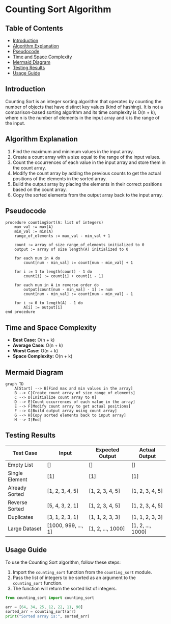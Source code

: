 # Counting Sort Algorithm

## Table of Contents

- [Introduction](#introduction)
- [Algorithm Explanation](#algorithm-explanation)
- [Pseudocode](#pseudocode)
- [Time and Space Complexity](#time-and-space-complexity)
- [Mermaid Diagram](#mermaid-diagram)
- [Testing Results](#testing-results)
- [Usage Guide](#usage-guide)

## Introduction

Counting Sort is an integer sorting algorithm that operates by counting the
number of objects that have distinct key values (kind of hashing). It is not
a comparison-based sorting algorithm and its time complexity is O(n + k),
where n is the number of elements in the input array and k is the range of
the input.

## Algorithm Explanation

1. Find the maximum and minimum values in the input array.
2. Create a count array with a size equal to the range of the input values.
3. Count the occurrences of each value in the input array and store them in
   the count array.
4. Modify the count array by adding the previous counts to get the actual
   positions of the elements in the sorted array.
5. Build the output array by placing the elements in their correct positions
   based on the count array.
6. Copy the sorted elements from the output array back to the input array.

## Pseudocode

```
procedure countingSort(A: list of integers)
    max_val := max(A)
    min_val := min(A)
    range_of_elements := max_val - min_val + 1

    count := array of size range_of_elements initialized to 0
    output := array of size length(A) initialized to 0

    for each num in A do
        count[num - min_val] := count[num - min_val] + 1

    for i := 1 to length(count) - 1 do
        count[i] := count[i] + count[i - 1]

    for each num in A in reverse order do
        output[count[num - min_val] - 1] := num
        count[num - min_val] := count[num - min_val] - 1

    for i := 0 to length(A) - 1 do
        A[i] := output[i]
end procedure
```

## Time and Space Complexity

- **Best Case:** O(n + k)
- **Average Case:** O(n + k)
- **Worst Case:** O(n + k)
- **Space Complexity:** O(n + k)

## Mermaid Diagram

```mermaid
graph TD
    A[Start] --> B[Find max and min values in the array]
    B --> C[Create count array of size range_of_elements]
    C --> D[Initialize count array to 0]
    D --> E[Count occurrences of each value in the array]
    E --> F[Modify count array to get actual positions]
    F --> G[Build output array using count array]
    G --> H[Copy sorted elements back to input array]
    H --> I[End]
```

## Testing Results

| Test Case      | Input               | Expected Output   | Actual Output     |
| -------------- | ------------------- | ----------------- | ----------------- |
| Empty List     | []                  | []                | []                |
| Single Element | [1]                 | [1]               | [1]               |
| Already Sorted | [1, 2, 3, 4, 5]     | [1, 2, 3, 4, 5]   | [1, 2, 3, 4, 5]   |
| Reverse Sorted | [5, 4, 3, 2, 1]     | [1, 2, 3, 4, 5]   | [1, 2, 3, 4, 5]   |
| Duplicates     | [3, 1, 2, 3, 1]     | [1, 1, 2, 3, 3]   | [1, 1, 2, 3, 3]   |
| Large Dataset  | [1000, 999, ..., 1] | [1, 2, ..., 1000] | [1, 2, ..., 1000] |

## Usage Guide

To use the Counting Sort algorithm, follow these steps:

1. Import the `counting_sort` function from the `counting_sort` module.
2. Pass the list of integers to be sorted as an argument to the `counting_sort`
   function.
3. The function will return the sorted list of integers.

```python
from counting_sort import counting_sort

arr = [64, 34, 25, 12, 22, 11, 90]
sorted_arr = counting_sort(arr)
print("Sorted array is:", sorted_arr)
```
